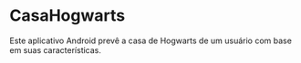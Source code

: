 # CasaHogwarts
Este aplicativo Android prevê a casa de Hogwarts de um usuário com base em suas características.
